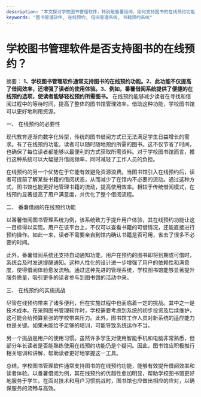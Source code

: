 ```yaml
---
description: "本文探讨学校图书管理软件，特别是番薯借阅，如何支持图书的在线预约功能，解析其优势与实用性。"
keywords: "图书管理软件, 在线预约, 借阅管理系统, 书籍预约系统"
---
```

# 学校图书管理软件是否支持图书的在线预约？

摘要： **1、学校图书管理软件通常支持图书的在线预约功能。2、此功能不仅提高了借阅效率，还增强了读者的使用体验。3、例如，番薯借阅系统提供了便捷的在线预约选项，使读者能够轻松预约所需图书。** 在线预约能够减少读者在寻找和借阅过程中的等待时间，提高了整体的图书馆管理效率。借助这种功能，学校图书馆可以更好地利用资源。

一、 在线预约的必要性

现代教育逐渐向数字化转型，传统的图书借阅方式已无法满足学生日益增长的需求。有了在线预约功能，读者可以随时随地预约所需的图书。这不仅节省了时间，也确保了每位读者都能够以最便利的方式获取所需资料。对于学校图书馆而言，推行这种系统可以大幅提升借阅频率，同时减轻了工作人员的负担。

在线预约的另一个优势在于它能有效避免资源浪费。当图书馆引入在线预约后，读者可提前了解某些书籍的借阅状态，从而减少了在馆内不必要的流动。通过这种方式，图书馆也能更好地管理书籍的流动，提高使用效率。相较于传统借阅模式，在线预约显著提高了用户满意度，并优化了整个借阅流程。

二、 番薯借阅的在线预约功能

以番薯借阅图书管理系统为例，该系统致力于提升用户体验，其在线预约功能让这一目标得以实现。用户在该平台上，不仅可以查看书籍的可借情况，还能直接进行预约操作。如此一来，读者不需要亲自到馆内确认书籍是否可用，省去了很多不必要的时间。

此外，番薯借阅系统还支持自动通知功能，用户在预约的图书即将到期或可借时，系统会及时发送提醒通知。这种人性化的设计进一步增强了用户的依赖性和满意度，使得借阅体验愈发流畅。通过这种先进的管理系统，学校图书馆能够显著提升服务质量，吸引更多的读者参与到图书馆的活动中来。

三、 在线预约的实施挑战

尽管在线预约带来了诸多便利，但在实施过程中也面临着一定的挑战。其中之一是技术成本。在采购图书管理软件时，学校需要考虑到系统的初步投资及后续维护，这可能会给预算紧张的学校带来压力。此外，图书馆工作人员对新系统的适应能力也是关键。如果未能给予足够的培训，可能导致系统运作不当。

另一个挑战是用户的使用习惯。虽然许多学生对使用智能手机和电脑非常熟悉，但部分年长读者是否能熟练使用在线预约功能仍是个疑问。因此，图书馆应积极推行相关培训和讲解，帮助读者更好地掌握这一工具。

总结，学校图书管理软件通常支持图书的在线预约功能，能够有效提升借阅效率和读者体验。以番薯借阅为例，其在线预约的优越性愈加明显，帮助学校图书馆更好地服务于学生。在面对技术和用户习惯挑战时，图书馆也应做出相应的应对，以确保服务的流畅与高效。
